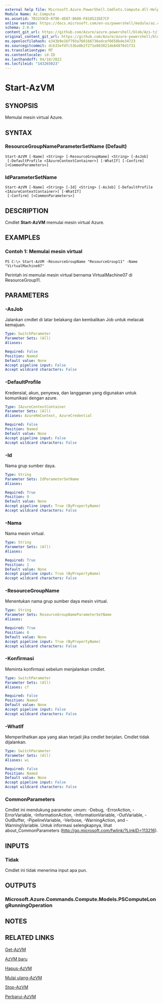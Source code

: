 ```yaml
---
external help file: Microsoft.Azure.PowerShell.Cmdlets.Compute.dll-Help-Help.xml
Module Name: Az.Compute
ms.assetid: 7B3259CD-079D-4E07-8608-F818522EE7CF
online version: https://docs.microsoft.com/en-us/powershell/module/az.compute/start-azvm
schema: 2.0.0
content_git_url: https://github.com/Azure/azure-powershell/blob/Azs-tzl/src/Compute/Compute/help/Start-AzVM.md
original_content_git_url: https://github.com/Azure/azure-powershell/blob/Azs-tzl/src/Compute/Compute/help/Start-AzVM.md
ms.openlocfilehash: e343b9e16f793a760166736edcef6658bde34723
ms.sourcegitcommit: dcb33efdfc53ba0b2f271e883021de84878d1f31
ms.translationtype: MT
ms.contentlocale: id-ID
ms.lasthandoff: 04/18/2022
ms.locfileid: "143265023"
---
```

# Start-AzVM

## SYNOPSIS
Memulai mesin virtual Azure.

## SYNTAX

### ResourceGroupNameParameterSetName (Default)
```
Start-AzVM [-Name] <String> [-ResourceGroupName] <String> [-AsJob]
 [-DefaultProfile <IAzureContextContainer>] [-WhatIf] [-Confirm] [<CommonParameters>]
```

### IdParameterSetName
```
Start-AzVM [-Name] <String> [-Id] <String> [-AsJob] [-DefaultProfile <IAzureContextContainer>] [-WhatIf]
 [-Confirm] [<CommonParameters>]
```

## DESCRIPTION
Cmdlet **Start-AzVM** memulai mesin virtual Azure.

## EXAMPLES

### Contoh 1: Memulai mesin virtual
```
PS C:\> Start-AzVM -ResourceGroupName "ResourceGroup11" -Name "VirtualMachine07"
```

Perintah ini memulai mesin virtual bernama VirtualMachine07 di ResourceGroup11.

## PARAMETERS

### -AsJob
Jalankan cmdlet di latar belakang dan kembalikan Job untuk melacak kemajuan.

```yaml
Type: SwitchParameter
Parameter Sets: (All)
Aliases: 

Required: False
Position: Named
Default value: None
Accept pipeline input: False
Accept wildcard characters: False
```

### -DefaultProfile
Kredensial, akun, penyewa, dan langganan yang digunakan untuk komunikasi dengan azure.

```yaml
Type: IAzureContextContainer
Parameter Sets: (All)
Aliases: AzureRmContext, AzureCredential

Required: False
Position: Named
Default value: None
Accept pipeline input: False
Accept wildcard characters: False
```

### -Id
Nama grup sumber daya.

```yaml
Type: String
Parameter Sets: IdParameterSetName
Aliases: 

Required: True
Position: 0
Default value: None
Accept pipeline input: True (ByPropertyName)
Accept wildcard characters: False
```

### -Nama
Nama mesin virtual.

```yaml
Type: String
Parameter Sets: (All)
Aliases: 

Required: True
Position: 1
Default value: None
Accept pipeline input: True (ByPropertyName)
Accept wildcard characters: False
```

### -ResourceGroupName
Menentukan nama grup sumber daya mesin virtual.

```yaml
Type: String
Parameter Sets: ResourceGroupNameParameterSetName
Aliases: 

Required: True
Position: 0
Default value: None
Accept pipeline input: True (ByPropertyName)
Accept wildcard characters: False
```

### -Konfirmasi
Meminta konfirmasi sebelum menjalankan cmdlet.

```yaml
Type: SwitchParameter
Parameter Sets: (All)
Aliases: cf

Required: False
Position: Named
Default value: None
Accept pipeline input: False
Accept wildcard characters: False
```

### -WhatIf
Memperlihatkan apa yang akan terjadi jika cmdlet berjalan. Cmdlet tidak dijalankan.

```yaml
Type: SwitchParameter
Parameter Sets: (All)
Aliases: wi

Required: False
Position: Named
Default value: None
Accept pipeline input: False
Accept wildcard characters: False
```

### CommonParameters
Cmdlet ini mendukung parameter umum: -Debug, -ErrorAction, -ErrorVariable, -InformationAction, -InformationVariable, -OutVariable, -OutBuffer, -PipelineVariable, -Verbose, -WarningAction, and -WarningVariable. Untuk informasi selengkapnya, lihat about_CommonParameters (http://go.microsoft.com/fwlink/?LinkID=113216).

## INPUTS

### Tidak
Cmdlet ini tidak menerima input apa pun.

## OUTPUTS

### Microsoft.Azure.Commands.Compute.Models.PSComputeLongRunningOperation

## NOTES

## RELATED LINKS

[Get-AzVM](./Get-AzVM.md)

[AzVM baru](./New-AzVM.md)

[Hapus-AzVM](./Remove-AzVM.md)

[Mulai ulang-AzVM](./Restart-AzVM.md)

[Stop-AzVM](./Stop-AzVM.md)

[Perbarui-AzVM](./Update-AzVM.md)



